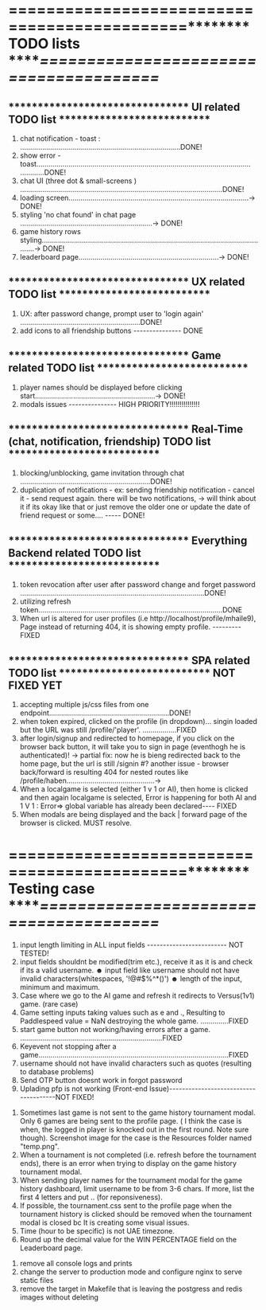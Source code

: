 
# ****=============================================************ TODO lists ***********=======================================*******

## ******************************* UI related TODO list **************************
1. chat notification - toast : ................................................................................DONE!
2. show error - toast........................................................................................................... ............DONE!
3. chat UI (three dot & small-screens ) .....................................................................................................DONE!
4. loading screen..........................................................................................-> DONE!
5. styling 'no chat found' in chat page ..................................................................-> DONE!
6. game history rows styling...................................................................................................................-> DONE!
7. leaderboard page......................................................................-> DONE!

## ******************************* UX related TODO list **************************
1. UX: after password change, prompt user to 'login again' ............................................................DONE!
2. add icons to all friendship buttons --------------- DONE

## ******************************* Game related TODO list **************************
1. player names should be displayed before clicking start............................................................-> DONE!
2. modals issues --------------- HIGH PRIORITY!!!!!!!!!!!!!!!

## ******************************* Real-Time (chat, notification, friendship) TODO list **************************
1. blocking/unblocking, game invitation through chat .................................................................DONE!
2. duplication of notifications - ex: sending friendship notification - cancel it - send request again. there will be two notifications,
    -> will think about it if its okay like that or just remove the older one or update the date of friend request or some.... ----- DONE!

## ******************************* Everything Backend related TODO list **************************
1. token revocation after user after password change and forget password ............................................................................................DONE!
2. utilizing refresh token............................................................................................DONE
3. When url is altered for user profiles (i.e http://localhost/profile/mhaile9), Page instead of returning 404, it is showing empty profile. --------- FIXED

## ******************************* SPA related TODO list ************************** NOT FIXED YET
1. accepting multiple js/css files from one endpoint............................................................DONE!
2. when token expired, clicked on the profile (in dropdown)... singin loaded but the URL was still /profile/'player'. .................FIXED
3. after login/signup and redirected to homepage, if you click on the browser back button, it will take you to sign in page (eventhogh he is authenticated)!
  -> partial fix: now he is bieng redirected back to the home page, but the url is still /signin
  #? another issue - browser back/forward is resulting 404 for nested routes like /profile/haben............................................->
4. When a localgame is selected (either 1 v 1 or AI), then home is clicked and then again localgame is selected, Error is happening for both AI and 1 V 1 : Error=> global variable has already been declared---- FIXED
5. When modals are being displayed and the back | forward page of the browser is clicked. MUST resolve.


# ****=============================================************ Testing case ***********=======================================*******
1. input length limiting in ALL input fields ------------------------- NOT TESTED!
2. input fields shouldnt be modified(trim etc.), receive it as it is and check if its a valid username. 
    ☻ input field like username should not have invalid characters(whitespaces, '!@#$%^*()')
    ☻ length of the input, minimum and maximum.
3. Case where we go to the AI game and refresh it redirects to Versus(1v1) game. (rare case)
4. Game setting inputs taking values such as e and ., Resulting to Paddlespeed value = NaN destroying the whole game. ..............FIXED
5. start game button not working/having errors after a game. .......................................................................FIXED 
6. Keyevent not stopping after a game...............................................................................................FIXED
7. username should not have invalid characters such as quotes (resulting to database problems)
8. Send OTP button doesnt work in forgot password
2. Uplading pfp is not working (Front-end Issue)--------------------------------------NOT FIXED!


<!-- NEW -->
1. Sometimes last game is not sent to the game history tournament modal. Only 6 games are being sent to the profile page. ( I think the case is when, the logged in player is knocked out in the first round. Note sure though).  Screenshot image for the case is the Resources folder named "temp.png".
2. When a tournament is not completed (i.e. refresh before the tournament ends), there is an error when trying to display on the game history tournament modal.
3. When sending player names for the tournament modal for the game history dashboard, limit username to be from 3-6 chars. If more, list the first 4 letters and put .. (for reponsiveness).
4. If possible, the tournament.css sent to the profile page when the tournament history is clicked should be removed when the tournament modal is closed bc It is creating some visual issues.
5. Time (hour to be specific) is not UAE timezone.
6. Round up the decimal value for the WIN PERCENTAGE field on the Leaderboard page.



<!-- TODO befor submission -->
1. remove all console logs and prints
2. change the server to production mode and configure nginx to serve static files
3. remove the target in Makefile that is leaving the postgress and redis images without deleting
